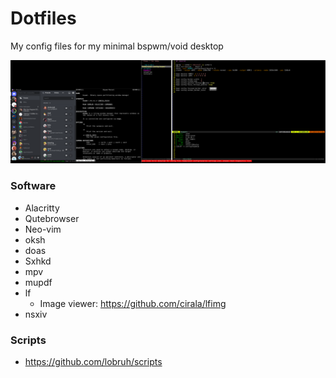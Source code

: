 # Dotfiles
My config files for my minimal bspwm/void desktop 

<p align="center">
  <img src="Pictures/screenshot_051.png">
</p>

### Software
- Alacritty
- Qutebrowser
- Neo-vim
- oksh
- doas
- Sxhkd
- mpv
- mupdf
- lf
  - Image viewer: https://github.com/cirala/lfimg
- nsxiv
### Scripts
- https://github.com/lobruh/scripts






